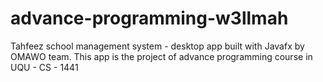 # advance-programming-w3llmah
Tahfeez school management system - desktop app built with Javafx by OMAWO team. This app is the project of advance programming course in UQU - CS - 1441
